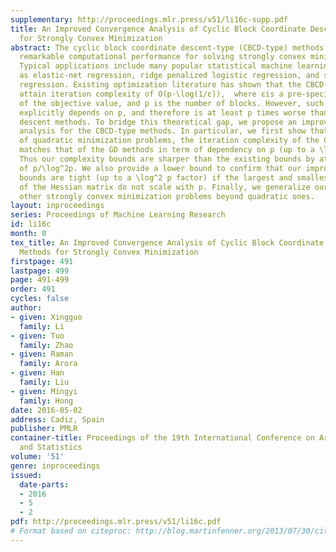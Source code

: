 ```yaml
---
supplementary: http://proceedings.mlr.press/v51/li16c-supp.pdf
title: An Improved Convergence Analysis of Cyclic Block Coordinate Descent-type Methods
  for Strongly Convex Minimization
abstract: The cyclic block coordinate descent-type (CBCD-type) methods have shown
  remarkable computational performance for solving strongly convex minimization problems.
  Typical applications include many popular statistical machine learning methods such
  as elastic-net regression, ridge penalized logistic regression, and sparse additive
  regression. Existing optimization literature has shown that the CBCD-type methods
  attain iteration complexity of O(p⋅\log(1/ε)),  where εis a pre-specified accuracy
  of the objective value, and p is the number of blocks. However, such iteration complexity
  explicitly depends on p, and therefore is at least p times worse than those of gradient
  descent methods. To bridge this theoretical gap, we propose an improved convergence
  analysis for the CBCD-type methods. In particular, we first show that for a family
  of quadratic minimization problems, the iteration complexity of the CBCD-type methods
  matches that of the GD methods in term of dependency on p (up to a \log^2 p factor).
  Thus our complexity bounds are sharper than the existing bounds by at least a factor
  of p/\log^2p. We also provide a lower bound to confirm that our improved complexity
  bounds are tight (up to a \log^2 p factor) if the largest and smallest eigenvalues
  of the Hessian matrix do not scale with p. Finally, we generalize our analysis to
  other strongly convex minimization problems beyond quadratic ones.
layout: inproceedings
series: Proceedings of Machine Learning Research
id: li16c
month: 0
tex_title: An Improved Convergence Analysis of Cyclic Block Coordinate Descent-type
  Methods for Strongly Convex Minimization
firstpage: 491
lastpage: 499
page: 491-499
order: 491
cycles: false
author:
- given: Xingguo
  family: Li
- given: Tuo
  family: Zhao
- given: Raman
  family: Arora
- given: Han
  family: Liu
- given: Mingyi
  family: Hong
date: 2016-05-02
address: Cadiz, Spain
publisher: PMLR
container-title: Proceedings of the 19th International Conference on Artificial Intelligence
  and Statistics
volume: '51'
genre: inproceedings
issued:
  date-parts:
  - 2016
  - 5
  - 2
pdf: http://proceedings.mlr.press/v51/li16c.pdf
# Format based on citeproc: http://blog.martinfenner.org/2013/07/30/citeproc-yaml-for-bibliographies/
---
```


